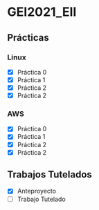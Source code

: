 # GEI2021_EII
## Prácticas
### Linux
- [x] Práctica 0
- [x] Práctica 1
- [x] Práctica 2
- [x] Práctica 2
### AWS
- [x] Práctica 0
- [x] Práctica 1
- [x] Práctica 2
- [x] Práctica 2

## Trabajos Tutelados
- [x] Anteproyecto
- [ ] Trabajo Tutelado